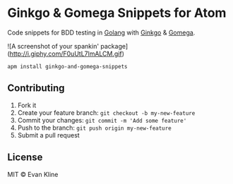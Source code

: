 # Ginkgo & Gomega Snippets for Atom

Code snippets for BDD testing in [Golang](http://golang.org) with [Ginkgo](http://onsi.github.io/ginkgo/) & [Gomega](http://onsi.github.io/gomega/).

![A screenshot of your spankin' package] (http://i.giphy.com/F0uUtL7lmALCM.gif)

```apm install ginkgo-and-gomega-snippets```

## Contributing

1. Fork it
2. Create your feature branch: `git checkout -b my-new-feature`
3. Commit your changes: `git commit -m 'Add some feature'`
4. Push to the branch: `git push origin my-new-feature`
5. Submit a pull request

## License
MIT © Evan Kline
